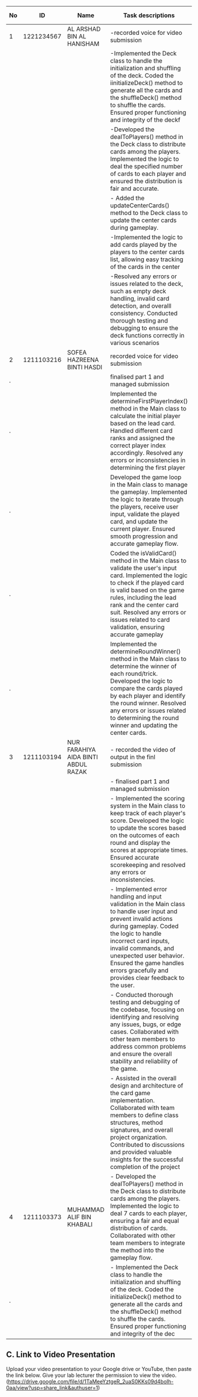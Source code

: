 No | ID         | Name                        | Task descriptions                                                        | Contribution %
-- | ---------- | ----                        | -----------------                                                        | --------------
1  | 1221234567 |  AL ARSHAD BIN AL HANISHAM  |-recorded voice for video submission                                      | 28%
  |            |                             ||-Implemented the Deck class to handle the initialization and shuffling of the deck. Coded the iinitializeDeck() method to generate all the cards and the shuffleDeck() method to shuffle the cards. Ensured proper functioning and integrity of the deckf |
  |            |      ||-Developed the dealToPlayers() method in the Deck class to distribute cards among the players. Implemented the logic  to deal the specified number of cards to each player and ensured the distribution is fair and accurate.                      |
 |            |      ||- Added the updateCenterCards() method to the Deck class to update the center cards during gameplay.                         |                                                           
  |            |      ||-Implemented the logic to add cards played by the players to the center cards list, allowing easy tracking of the cards in the center                      |
 |            |      ||-Resolved any errors or issues related to the deck, such as empty deck handling, invalid card detection, and overalll consistency. Conducted thorough testing and debugging to ensure the deck functions correctly in various scenarios
2  | 1211103216           |  SOFEA HAZREENA BINTI HASDI    |recorded voice for video submission                   |     28%                 |
.  |            |      |finalised part 1 and managed submission                  |                      |
.  |            |     |Implemented the determineFirstPlayerIndex() method in the Main class to calculate the initial player based on the lead card. Handled different card ranks and assigned the correct player index accordingly. Resolved any errors or inconsistencies in determining the first player|                      |
.  |           |      | Developed the game loop in the Main class to manage the gameplay. Implemented the logic to iterate through the players, receive user input, validate the played card, and update the current player. Ensured smooth progression and accurate gameplay flow.             |                      |
.  |            |      |  Coded the isValidCard() method in the Main class to validate the user's input card. Implemented the logic to check if the played card is valid based on the game rules, including the lead rank and the center card suit. Resolved any errors or issues related to card validation, ensuring accurate gameplay                  |
.  |            |      |Implemented the determineRoundWinner() method in the Main class to determine the winner of each round/trick. Developed the logic to compare the cards played by each player and identify the round winner. Resolved any errors or issues related to determining the round winner and updating the center cards.                   |
3  |  1211103194| NUR FARAHIYA AIDA BINTI ABDUL RAZAK     | - recorded the video of output in the finl submission                  | 28%
  |            |      |                |- finalised part 1 and managed submission   
  |            |      |                    |- Implemented the scoring system in the Main class to keep track of each player's score. Developed the logic to update the scores based on the outcomes of each round and display the scores at appropriate times. Ensured accurate scorekeeping and resolved any errors or inconsistencies. 
  |            |      |                 | - Implemented error handling and input validation in the Main class to handle user input and prevent invalid actions during gameplay. Coded the logic to handle incorrect card inputs, invalid commands, and unexpected user behavior. Ensured the game handles errors gracefully and provides clear feedback to the user.  
  |            |      |                 |- Conducted thorough testing and debugging of the codebase, focusing on identifying and resolving any issues, bugs, or edge cases. Collaborated with other team members to address common problems and ensure the overall stability and reliability of the game.   
  |            |      |    |- Assisted in the overall design and architecture of the card game implementation. Collaborated with team members to define class structures, method signatures, and overall project organization. Contributed to discussions and provided valuable insights for the successful completion of the project                
4  |   1211103373         |   MUHAMMAD ALIF BIN KHABALI   |  - Developed the dealToPlayers() method in the Deck class to distribute cards among the players. Implemented the logic to deal 7 cards to each player, ensuring a fair and equal distribution of cards. Collaborated with other team members to integrate the method into the gameplay flow.                  | 16%
.  |            |      | - Implemented the Deck class to handle the initialization and shuffling of the deck. Coded the initializeDeck() method to generate all the cards and the shuffleDeck() method to shuffle the cards. Ensured proper functioning and integrity of the dec                  |




## C. Link to Video Presentation

Upload your video presentation to your Google drive or YouTube, then paste the link below. Give your lab lecturer the permission to view the video.
(https://drive.google.com/file/d/1TaMeeYztgeR_2uaS0KKs09d4boIh-0aa/view?usp=share_link&authuser=1)
